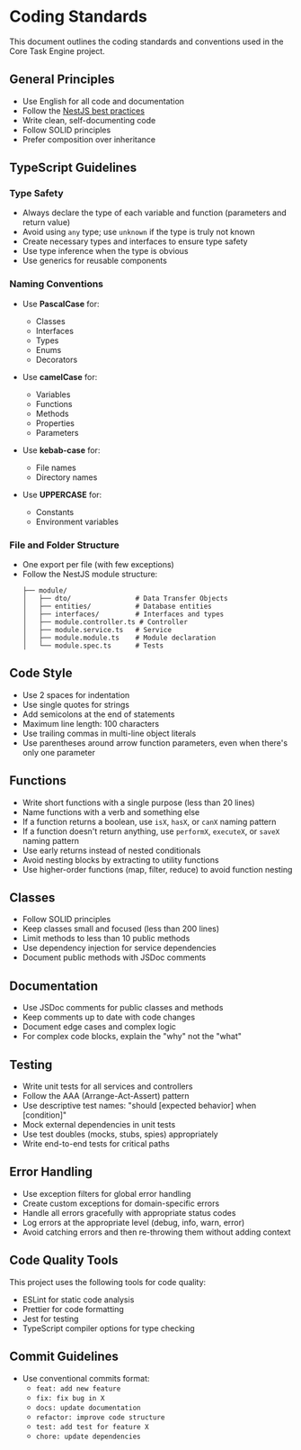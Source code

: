 # Coding Standards

This document outlines the coding standards and conventions used in the Core Task Engine project.

## General Principles

- Use English for all code and documentation
- Follow the [NestJS best practices](https://docs.nestjs.com/first-steps)
- Write clean, self-documenting code
- Follow SOLID principles
- Prefer composition over inheritance

## TypeScript Guidelines

### Type Safety

- Always declare the type of each variable and function (parameters and return value)
- Avoid using `any` type; use `unknown` if the type is truly not known
- Create necessary types and interfaces to ensure type safety
- Use type inference when the type is obvious
- Use generics for reusable components

### Naming Conventions

- Use **PascalCase** for:
  - Classes
  - Interfaces
  - Types
  - Enums
  - Decorators

- Use **camelCase** for:
  - Variables
  - Functions
  - Methods
  - Properties
  - Parameters

- Use **kebab-case** for:
  - File names
  - Directory names

- Use **UPPERCASE** for:
  - Constants
  - Environment variables

### File and Folder Structure

- One export per file (with few exceptions)
- Follow the NestJS module structure:
  ```
  ├── module/
  │   ├── dto/                # Data Transfer Objects
  │   ├── entities/           # Database entities
  │   ├── interfaces/         # Interfaces and types
  │   ├── module.controller.ts # Controller
  │   ├── module.service.ts   # Service
  │   ├── module.module.ts    # Module declaration
  │   └── module.spec.ts      # Tests
  ```

## Code Style

- Use 2 spaces for indentation
- Use single quotes for strings
- Add semicolons at the end of statements
- Maximum line length: 100 characters
- Use trailing commas in multi-line object literals
- Use parentheses around arrow function parameters, even when there's only one parameter

## Functions

- Write short functions with a single purpose (less than 20 lines)
- Name functions with a verb and something else
- If a function returns a boolean, use `isX`, `hasX`, or `canX` naming pattern
- If a function doesn't return anything, use `performX`, `executeX`, or `saveX` naming pattern
- Use early returns instead of nested conditionals
- Avoid nesting blocks by extracting to utility functions
- Use higher-order functions (map, filter, reduce) to avoid function nesting

## Classes

- Follow SOLID principles
- Keep classes small and focused (less than 200 lines)
- Limit methods to less than 10 public methods
- Use dependency injection for service dependencies
- Document public methods with JSDoc comments

## Documentation

- Use JSDoc comments for public classes and methods
- Keep comments up to date with code changes
- Document edge cases and complex logic
- For complex code blocks, explain the "why" not the "what"

## Testing

- Write unit tests for all services and controllers
- Follow the AAA (Arrange-Act-Assert) pattern
- Use descriptive test names: "should [expected behavior] when [condition]"
- Mock external dependencies in unit tests
- Use test doubles (mocks, stubs, spies) appropriately
- Write end-to-end tests for critical paths

## Error Handling

- Use exception filters for global error handling
- Create custom exceptions for domain-specific errors
- Handle all errors gracefully with appropriate status codes
- Log errors at the appropriate level (debug, info, warn, error)
- Avoid catching errors and then re-throwing them without adding context

## Code Quality Tools

This project uses the following tools for code quality:

- ESLint for static code analysis
- Prettier for code formatting
- Jest for testing
- TypeScript compiler options for type checking

## Commit Guidelines

- Use conventional commits format:
  - `feat: add new feature`
  - `fix: fix bug in X`
  - `docs: update documentation`
  - `refactor: improve code structure`
  - `test: add test for feature X`
  - `chore: update dependencies` 